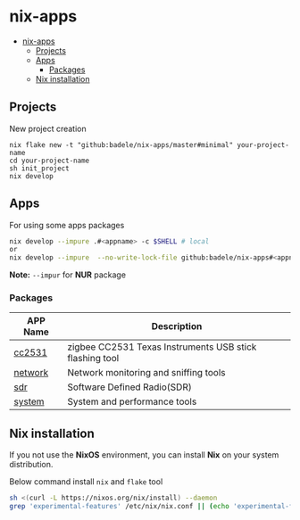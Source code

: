 # nix-apps

<!--toc:start-->
- [nix-apps](#nix-apps)
  - [Projects](#projects)
  - [Apps](#apps)
    - [Packages](#packages)
  - [Nix installation](#nix-installation)
<!--toc:end-->

## Projects

New project creation

```shell
nix flake new -t "github:badele/nix-apps/master#minimal" your-project-name
cd your-project-name
sh init_project
nix develop
```

## Apps

For using some apps packages

```bash
nix develop --impure .#<appname> -c $SHELL # local
or
nix develop --impure  --no-write-lock-file github:badele/nix-apps#<appname> -c $SHELL # remote
```

**Note:** `--impur` for **NUR** package

### Packages

APP Name | Description
--- | ---
[cc2531](apps/2531) | zigbee CC2531 Texas Instruments USB stick flashing tool
[network](apps/network) | Network monitoring and sniffing tools
[sdr](apps/sdr) | Software Defined Radio(SDR)
[system](apps/system) | System and performance tools

## Nix installation

If you not use the **NixOS** environment, you can install **Nix**
on your system distribution.

Below command install `nix` and `flake` tool

```bash
sh <(curl -L https://nixos.org/nix/install) --daemon
grep 'experimental-features' /etc/nix/nix.conf || (echo 'experimental-features = nix-command flakes' >> /etc/nix/nix.conf)
```
